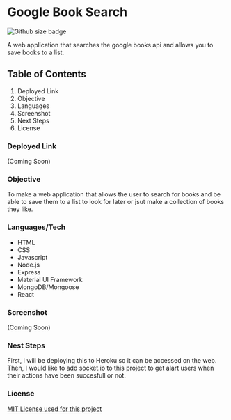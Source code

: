 # Google Book Search

![Github size badge](https://img.shields.io/github/languages/top/spencer-alan/google-books-search)

A web application that searches the google books api and allows you to save books to a list.

## Table of Contents

1. Deployed Link
2. Objective
3. Languages
4. Screenshot
5. Next Steps
6. License

### Deployed Link

(Coming Soon)

### Objective

To make a web application that allows the user to search for books and be able to save them to a list to look for later or jsut make a collection of books they like.

### Languages/Tech

- HTML
- CSS
- Javascript
- Node.js
- Express
- Material UI Framework
- MongoDB/Mongoose
- React

### Screenshot

(Coming Soon)

### Nest Steps

First, I will be deploying this to Heroku so it can be accessed on the web.
Then, I would like to add socket.io to this project to get alart users when their actions have been succesfull or not.

### License

[MIT License used for this project](../blob/main/LICENSE)
